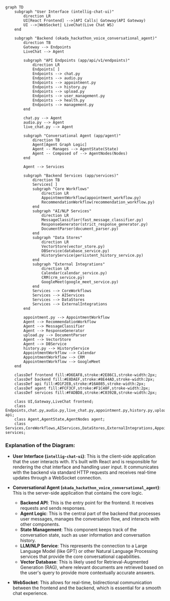 ```mermaid
graph TD
    subgraph "User Interface (intellig-chat-ui)"
        direction LR
        UI[React Frontend] -->|API Calls| Gateway(API Gateway)
        UI -->|WebSocket| LiveChat(Live Chat WS)
    end

    subgraph "Backend (okada_hackathon_voice_conversational_agent)"
        direction TB
        Gateway --> Endpoints
        LiveChat --> Agent

        subgraph "API Endpoints (app/api/v1/endpoints)"
            direction LR
            Endpoints[ ]
            Endpoints --> chat.py
            Endpoints --> audio.py
            Endpoints --> appointment.py
            Endpoints --> history.py
            Endpoints --> upload.py
            Endpoints --> user_management.py
            Endpoints --> health.py
            Endpoints --> management.py
        end

        chat.py --> Agent
        audio.py --> Agent
        live_chat.py --> Agent

        subgraph "Conversational Agent (app/agent)"
            direction TB
            Agent[Agent Graph Logic]
            Agent -- Manages --> AgentState(State)
            Agent -- Composed of --> AgentNodes(Nodes)
        end

        Agent --> Services

        subgraph "Backend Services (app/services)"
            direction TB
            Services[ ]
            subgraph "Core Workflows"
                direction LR
                AppointmentWorkflow(appointment_workflow.py)
                RecommendationWorkflow(recommendation_workflow.py)
            end
            subgraph "AI/NLP Services"
                direction LR
                MessageClassifier(fast_message_classifier.py)
                ResponseGenerator(strict_response_generator.py)
                DocumentParser(document_parser.py)
            end
            subgraph "Data Stores"
                direction LR
                VectorStore(vector_store.py)
                DBService(database_service.py)
                HistoryService(persistent_history_service.py)
            end
            subgraph "External Integrations"
                direction LR
                Calendar(calendar_service.py)
                CRM(crm_service.py)
                GoogleMeet(google_meet_service.py)
            end
            Services --> CoreWorkflows
            Services --> AIServices
            Services --> DataStores
            Services --> ExternalIntegrations
        end

        appointment.py --> AppointmentWorkflow
        Agent --> RecommendationWorkflow
        Agent --> MessageClassifier
        Agent --> ResponseGenerator
        upload.py --> DocumentParser
        Agent --> VectorStore
        Agent --> DBService
        history.py --> HistoryService
        AppointmentWorkflow --> Calendar
        AppointmentWorkflow --> CRM
        AppointmentWorkflow --> GoogleMeet
    end

    classDef frontend fill:#D6EAF8,stroke:#2E86C1,stroke-width:2px;
    classDef backend fill:#E8DAEF,stroke:#8E44AD,stroke-width:2px;
    classDef api fill:#D1F2EB,stroke:#16A085,stroke-width:2px;
    classDef agent fill:#FCF3CF,stroke:#F1C40F,stroke-width:2px;
    classDef services fill:#FADBD8,stroke:#C0392B,stroke-width:2px;

    class UI,Gateway,LiveChat frontend;
    class Endpoints,chat.py,audio.py,live_chat.py,appointment.py,history.py,upload.py,user_management.py,health.py,management.py api;
    class Agent,AgentState,AgentNodes agent;
    class Services,CoreWorkflows,AIServices,DataStores,ExternalIntegrations,AppointmentWorkflow,RecommendationWorkflow,MessageClassifier,ResponseGenerator,DocumentParser,VectorStore,DBService,HistoryService,Calendar,CRM,GoogleMeet services;
```

### Explanation of the Diagram:

*   **User Interface (`intellig-chat-ui`)**: This is the client-side application that the user interacts with. It's built with React and is responsible for rendering the chat interface and handling user input. It communicates with the backend via standard HTTP requests and receives real-time updates through a WebSocket connection.

*   **Conversational Agent (`okada_hackathon_voice_conversational_agent`)**: This is the server-side application that contains the core logic.
    *   **Backend API**: This is the entry point for the frontend. It receives requests and sends responses.
    *   **Agent Logic**: This is the central part of the backend that processes user messages, manages the conversation flow, and interacts with other components.
    *   **State Management**: This component keeps track of the conversation state, such as user information and conversation history.
    *   **LLM/NLP Service**: This represents the connection to a Large Language Model (like GPT) or other Natural Language Processing services that provide the core conversational capabilities.
    *   **Vector Database**: This is likely used for Retrieval-Augmented Generation (RAG), where relevant documents are retrieved based on the user's query to provide more contextually accurate answers.
*   **WebSocket**: This allows for real-time, bidirectional communication between the frontend and the backend, which is essential for a smooth chat experience.
